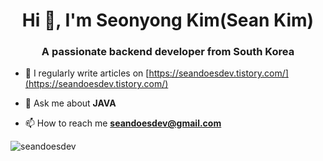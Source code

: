 <!--![header](https://capsule-render.vercel.app/api?type=waving&color=timeAuto&height=200&section=header&text=SEAN%20does%20DEV&FontAlignY=40&fontSize=50)-->

<h1 align="center">Hi 👋, I'm Seonyong Kim(Sean Kim)</h1>
<!--
[![Solved.ac
프로필](http://mazassumnida.wtf/api/mini/generate_badge?boj=seandoesdev)](https://solved.ac/seandoesdev) -->

<h3 align="center">A passionate backend developer from South Korea</h3>

- 📝 I regularly write articles on [https://seandoesdev.tistory.com/](https://seandoesdev.tistory.com/)

- 💬 Ask me about **JAVA**

- 📫 How to reach me **seandoesdev@gmail.com**

<!--
<h3 align="left">Connect with me:</h3>
<p align="left">
</p>
-->



<p><img align="center" src="https://github-readme-stats.vercel.app/api/top-langs?username=seandoesdev&show_icons=true&locale=en&layout=compact" alt="seandoesdev" /></p>

<!--
[![Solved.ac
프로필](http://mazassumnida.wtf/api/v2/generate_badge?boj=seandoesdev)](https://solved.ac/seandoesdev)


![Anurag's GitHub stats](https://github-readme-stats.vercel.app/api?username=seandoesdev&show_icons=true&theme=radical)
-->




